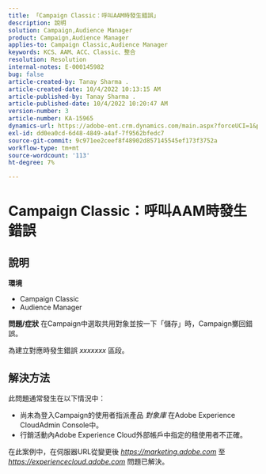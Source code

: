 ```yaml
---
title: 「Campaign Classic：呼叫AAM時發生錯誤」
description: 說明
solution: Campaign,Audience Manager
product: Campaign,Audience Manager
applies-to: Campaign Classic,Audience Manager
keywords: KCS、AAM、ACC、Classic、整合
resolution: Resolution
internal-notes: E-000145982
bug: false
article-created-by: Tanay Sharma .
article-created-date: 10/4/2022 10:13:15 AM
article-published-by: Tanay Sharma .
article-published-date: 10/4/2022 10:20:47 AM
version-number: 3
article-number: KA-15965
dynamics-url: https://adobe-ent.crm.dynamics.com/main.aspx?forceUCI=1&pagetype=entityrecord&etn=knowledgearticle&id=a5fa2f27-cd43-ed11-bba2-0022480868ff
exl-id: dd0ea0cd-6d48-4849-a4af-7f9562bfedc7
source-git-commit: 9c971ee2ceef8f48902d857145545ef173f3752a
workflow-type: tm+mt
source-wordcount: '113'
ht-degree: 7%

---
```


# Campaign Classic：呼叫AAM時發生錯誤

## 說明

<b>環境</b>
- Campaign Classic
- Audience Manager



<b>問題/症狀</b>
在Campaign中選取共用對象並按一下「儲存」時，Campaign擲回錯誤。

為建立對應時發生錯誤 *xxxxxxx* 區段。


## 解決方法


此問題通常發生在以下情況中：

- 尚未為登入Campaign的使用者指派產品 *對象庫* 在Adobe Experience CloudAdmin Console中。
- 行銷活動內Adobe Experience Cloud外部帳戶中指定的租使用者不正確。


在此案例中，在伺服器URL從變更後 *https://marketing.adobe.com* 至 *https://experiencecloud.adobe.com* 問題已解決。
